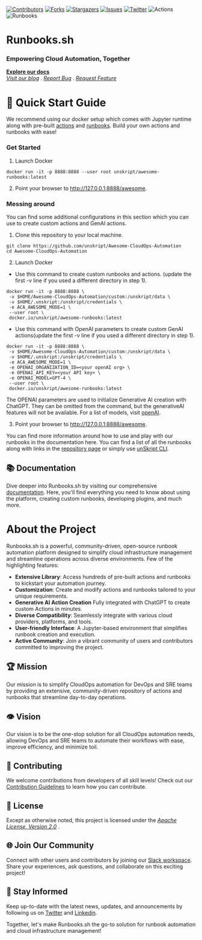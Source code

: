 [![Contributors][contributors-shield]][contributors-url]
[![Forks][forks-shield]][forks-url]
[![Stargazers][stars-shield]][stars-url]
[![Issues][issues-shield]][issues-url]
[![Twitter][twitter-shield]][twitter-url]
![Actions][actions-shield]
![Runbooks][runbooks-shield]

# Runbooks.sh
### Empowering Cloud Automation, Together
**[Explore our docs](https://docs.unskript.com)**   
*[Visit our blog](https://unskript.com/blog)* . *[Report Bug](https://github.com/unskript/Awesome-CloudOps-Automation/issues/new?assignees=&labels=&template=bug_report.md&title=)* . *[Request Feature](https://github.com/unskript/Awesome-CloudOps-Automation/issues/new?assignees=&labels=&template=feature_request.md&title=)*

# 🚀 Quick Start Guide

We recommend using our docker setup which comes with Jupyter runtime along with pre-built [actions](https://docs.unskript.com/unskript-product-documentation/actions/what-is-an-action) and [runbooks](https://docs.unskript.com/unskript-product-documentation/readme/what-is-a-runbook). Build your own actions and runbooks with ease!

### Get Started

1. Launch Docker
```
docker run -it -p 8888:8888 --user root unskript/awesome-runbooks:latest
```
2. Point your browser to http://127.0.0.1:8888/awesome.



### Messing around

You can find some additional configurations in this section which you can use to create custom actions and GenAI actions.

1. Clone this repository to your local machine.

```
git clone https://github.com/unskript/Awesome-CloudOps-Automation
cd Awesome-CloudOps-Automation
```

2. Launch Docker 
  - Use this command to create custom runbooks and actions. (update the first -v line if you used a different directory in step 1).

```
docker run -it -p 8888:8888 \
 -v $HOME/Awesome-CloudOps-Automation/custom:/unskript/data \
 -v $HOME/.unskript:/unskript/credentials \
 -e ACA_AWESOME_MODE=1 \
 --user root \
 docker.io/unskript/awesome-runbooks:latest
```

  - Use this command with OpenAI parameters to create custom GenAI actions(update the first -v line if you used a different directory in step 1).

```
docker run -it -p 8888:8888 \
 -v $HOME/Awesome-CloudOps-Automation/custom:/unskript/data \
 -v $HOME/.unskript:/unskript/credentials \
 -e ACA_AWESOME_MODE=1 \
 -e OPENAI_ORGANIZATION_ID=<your openAI org> \
 -e OPENAI_API_KEY=<your API key> \
 -e OPENAI_MODEL=GPT-4 \
 --user root \
 docker.io/unskript/awesome-runbooks:latest

```

The OPENAI parameters are used to initialize Generative AI creation with ChatGPT. They can be omitted from the command, but the generativeAI features will not be available.  For a list of models, visit [openAI](https://platform.openai.com/docs/models/overview).

3. Point your browser to http://127.0.0.1:8888/awesome.


You can find more information around how to use and play with our runbooks in the documentation here. You can find a list of all the runbooks along with links in the [repository page](/xrunbooks-directory.md) or simply use [unSkript CLI](unskript-ctl/README.md). 

## 📚 Documentation
Dive deeper into Runbooks.sh by visiting our comprehensive [documentation](https://docs.unskript.com/unskript-product-documentation/). Here, you'll find everything you need to know about using the platform, creating custom runbooks, developing plugins, and much more.

# About the Project
Runbooks.sh is a powerful, community-driven, open-source runbook automation platform designed to simplify cloud infrastructure management and streamline operations across diverse environments. Few of the highlighting features:

- **Extensive Library**: Access hundreds of pre-built actions and runbooks to kickstart your automation journey.
- **Customization**: Create and modify actions and runbooks tailored to your unique requirements.
- **Generative AI Action Creation** Fully integrated with ChatGPT to create custom Actions in minutes.
- **Diverse Compatibility**: Seamlessly integrate with various cloud providers, platforms, and tools.
- **User-friendly Interface**: A Jupyter-based environment that simplifies runbook creation and execution.
- **Active Community**: Join a vibrant community of users and contributors committed to improving the project.

## 🏆 Mission
Our mission is to simplify CloudOps automation for DevOps and SRE teams by providing an extensive, community-driven repository of actions and runbooks that streamline day-to-day operations. 

## 👁️ Vision 
Our vision is to be the one-stop solution for all CloudOps automation needs, allowing DevOps and SRE teams to automate their workflows with ease, improve efficiency, and minimize toil.

## 🤝 Contributing
We welcome contributions from developers of all skill levels! Check out our [Contribution Guidelines](.github/CONTRIBUTING.md) to learn how you can contribute.

## 📖 License
Except as otherwise noted, this project is licensed under the *[Apache License, Version 2.0](/License)* .

## 🌐 Join Our Community
Connect with other users and contributors by joining our [Slack workspace](https://communityinviter.com/apps/cloud-ops-community/awesome-cloud-automation). Share your experiences, ask questions, and collaborate on this exciting project!

## 📣 Stay Informed
Keep up-to-date with the latest news, updates, and announcements by following us on [Twitter](https://twitter.com/UnSkript) and [Linkedin](https://www.linkedin.com/company/unskript-inc/).

Together, let's make Runbooks.sh the go-to solution for runbook automation and cloud infrastructure management!

[contributors-shield]: https://img.shields.io/github/contributors/unskript/awesome-cloudops-automation.svg?style=for-the-badge
[contributors-url]: https://github.com/unskript/awesome-cloudops-automation/graphs/contributors
[github-actions-shield]: https://img.shields.io/github/workflow/status/unskript/awesome-cloudops-automation/e2e%20test?color=orange&label=e2e-test&logo=github&logoColor=orange&style=for-the-badge
[github-actions-url]: https://github.com/unskript/awesome-cloudops-automation/actions/workflows/docker-tests.yml
[forks-shield]: https://img.shields.io/github/forks/unskript/awesome-cloudops-automation.svg?style=for-the-badge
[forks-url]: https://github.com/unskript/awesome-cloudops-automation/network/members
[stars-shield]: https://img.shields.io/github/stars/unskript/awesome-cloudops-automation.svg?style=for-the-badge
[stars-url]: https://github.com/unskript/awesome-cloudops-automation/stargazers
[issues-shield]: https://img.shields.io/github/issues/unskript/awesome-cloudops-automation.svg?style=for-the-badge
[issues-url]: https://github.com/unskript/awesome-cloudops-automation/issues
[twitter-shield]: https://img.shields.io/badge/-Twitter-black.svg?style=for-the-badge&logo=twitter&colorB=555
[twitter-url]: https://twitter.com/unskript
[awesome-shield]: https://img.shields.io/badge/awesome-cloudops-orange?style=for-the-badge&logo=bookstack 
[actions-shield]: https://img.shields.io/badge/ActionsCount-476-orange?style=for-the-badge 
[runbooks-shield]:https://img.shields.io/badge/xRunbooksCount-61-green?style=for-the-badge
